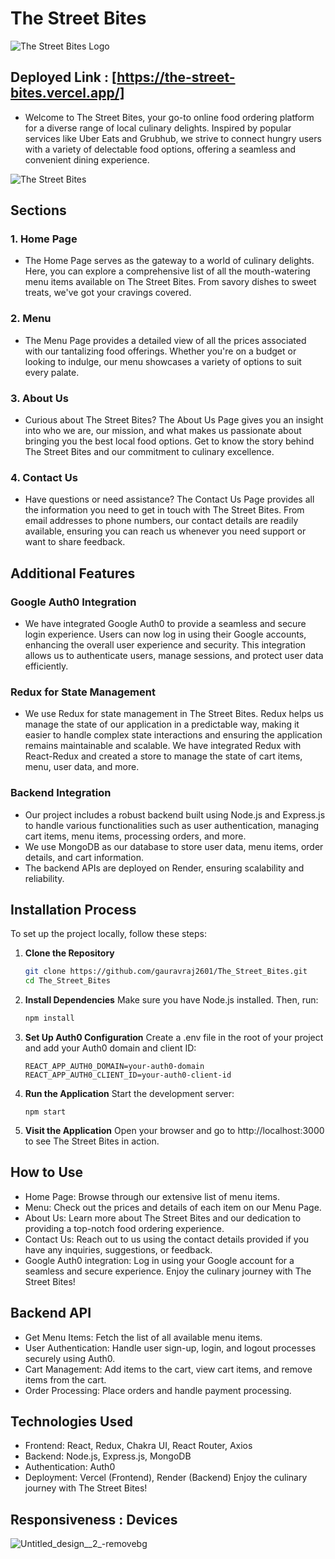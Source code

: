 # The Street Bites

![The Street Bites Logo](https://github.com/gauravraj2601/The_Street_Bites/assets/123883332/a9f34db6-5478-4099-9f5e-2bbbd8a66c78)
## Deployed Link : [https://the-street-bites.vercel.app/]
- Welcome to The Street Bites, your go-to online food ordering platform for a diverse range of local culinary delights. Inspired by popular services like Uber Eats and Grubhub, we strive to connect hungry users with a variety of delectable food options, offering a seamless and convenient dining experience.

![The Street Bites](https://github.com/gauravraj2601/ruthless-store-61/assets/123883332/1a0f372d-da62-41b4-847f-24d0d9c9b83e)
## Sections
### 1. Home Page
- The Home Page serves as the gateway to a world of culinary delights. Here, you can explore a comprehensive list of all the mouth-watering menu items available on The Street Bites. From savory dishes to sweet treats, we've got your cravings covered.

### 2. Menu
- The Menu Page provides a detailed view of all the prices associated with our tantalizing food offerings. Whether you're on a budget or looking to indulge, our menu showcases a variety of options to suit every palate.

### 3. About Us
- Curious about The Street Bites? The About Us Page gives you an insight into who we are, our mission, and what makes us passionate about bringing you the best local food options. Get to know the story behind The Street Bites and our commitment to culinary excellence.

### 4. Contact Us
- Have questions or need assistance? The Contact Us Page provides all the information you need to get in touch with The Street Bites. From email addresses to phone numbers, our contact details are readily available, ensuring you can reach us whenever you need support or want to share feedback.

## Additional Features
### Google Auth0 Integration 
- We have integrated Google Auth0 to provide a seamless and secure login experience. Users can now log in using their Google accounts, enhancing the overall user experience and security. This integration allows us to authenticate users, manage sessions, and protect user data efficiently.

### Redux for State Management
- We use Redux for state management in The Street Bites. Redux helps us manage the state of our application in a predictable way, making it easier to handle complex state interactions and ensuring the application remains maintainable and scalable. We have integrated Redux with React-Redux and created a store to manage the state of cart items, menu, user data, and more.

### Backend Integration
- Our project includes a robust backend built using Node.js and Express.js to handle various functionalities such as user authentication, managing cart items, menu items, processing orders, and more.
- We use MongoDB as our database to store user data, menu items, order details, and cart information.
- The backend APIs are deployed on Render, ensuring scalability and reliability.


## Installation Process
To set up the project locally, follow these steps:

1. **Clone the Repository**
   ```bash
   git clone https://github.com/gauravraj2601/The_Street_Bites.git
   cd The_Street_Bites
2. **Install Dependencies**
   Make sure you have Node.js installed. Then, run:
   ```bash
   npm install
3. **Set Up Auth0 Configuration**
   Create a .env file in the root of your project and add your Auth0 domain and client ID:
   ```
   REACT_APP_AUTH0_DOMAIN=your-auth0-domain
   REACT_APP_AUTH0_CLIENT_ID=your-auth0-client-id
4. **Run the Application**
   Start the development server:
   ```
   npm start
5. **Visit the Application**
   Open your browser and go to http://localhost:3000 to see The Street Bites in action.
   
## How to Use
- Home Page: Browse through our extensive list of menu items.
- Menu: Check out the prices and details of each item on our Menu Page.
- About Us: Learn more about The Street Bites and our dedication to providing a top-notch food ordering experience.
- Contact Us: Reach out to us using the contact details provided if you have any inquiries, suggestions, or feedback.
- Google Auth0 integration: Log in using your Google account for a seamless and secure experience.
Enjoy the culinary journey with The Street Bites!

## Backend API
- Get Menu Items: Fetch the list of all available menu items.
- User Authentication: Handle user sign-up, login, and logout processes securely using Auth0.
- Cart Management: Add items to the cart, view cart items, and remove items from the cart.
- Order Processing: Place orders and handle payment processing.

## Technologies Used
- Frontend: React, Redux, Chakra UI, React Router, Axios
- Backend: Node.js, Express.js, MongoDB
- Authentication: Auth0
- Deployment: Vercel (Frontend), Render (Backend)
Enjoy the culinary journey with The Street Bites!

## Responsiveness : Devices 
![Untitled_design__2_-removebg](https://github.com/user-attachments/assets/b84b9e71-ac13-4eb3-a1c2-4d32c4218fef)


